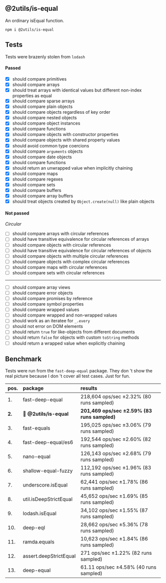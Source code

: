 ## @2utils/is-equal

An ordinary isEqual function.

```
npm i @2utils/is-equal
```

## Tests

Tests were brazenly stolen from `lodash`

#### Passed

- [x] should compare primitives
- [x] should compare arrays
- [x] should treat arrays with identical values but different non-index properties as equal
- [x] should compare sparse arrays
- [x] should compare plain objects
- [x] should compare objects regardless of key order
- [x] should compare nested objects
- [x] should compare object instances
- [x] should compare functions
- [x] should compare objects with constructor properties
- [x] should compare objects with shared property values
- [x] should avoid common type coercions
- [x] should compare `arguments` objects
- [x] should compare date objects
- [x] should compare functions
- [x] should return an unwrapped value when implicitly chaining
- [x] should compare maps
- [x] should compare regexes
- [x] should compare sets
- [x] should compare buffers
- [x] should compare array buffers
- [x] should treat objects created by `Object.create(null)` like plain objects

#### Not passed

*Circular*
- [ ] should compare arrays with circular references
- [ ] should have transitive equivalence for circular references of arrays
- [ ] should compare objects with circular references
- [ ] should have transitive equivalence for circular references of objects
- [ ] should compare objects with multiple circular references
- [ ] should compare objects with complex circular references
- [ ] should compare maps with circular references
- [ ] should compare sets with circular references

---
- [ ] should compare array views
- [ ] should compare error objects
- [ ] should compare promises by reference
- [ ] should compare symbol properties
- [ ] should compare wrapped values
- [ ] should compare wrapped and non-wrapped values
- [ ] should work as an iteratee for `_.every`
- [ ] should not error on DOM elements
- [ ] should return `true` for like-objects from different documents
- [ ] should return `false` for objects with custom `toString` methods
- [ ] should return a wrapped value when explicitly chaining

## Benchmark

Tests were run from the `fast-deep-equal` package. They don 't show the real picture because I don 't cover all test cases. Just for fun.

| pos.   | package                 | results                                     |
| :----- | :---------------------- | :------------------------------------------ |
| 1.     | fast-deep-equal         | 218,604 ops/sec ±2.32% (80 runs sampled)    |
| **2.** | 🐢 **@2utils/is-equal** | **201,469 ops/sec ±2.59% (83 runs sampled)** |
| 3.     | fast-equals             | 195,025 ops/sec ±3.06% (79 runs sampled)    |
| 4.     | fast-deep-equal/es6     | 192,544 ops/sec ±2.60% (82 runs sampled)    |
| 5.     | nano-equal              | 126,143 ops/sec ±2.68% (79 runs sampled)    |
| 6.     | shallow-equal-fuzzy     | 112,192 ops/sec ±1.96% (83 runs sampled)    |
| 7.     | underscore.isEqual      | 62,441 ops/sec ±1.78% (86 runs sampled)     |
| 8.     | util.isDeepStrictEqual  | 45,652 ops/sec ±1.69% (85 runs sampled)     |
| 9.    | lodash.isEqual          | 34,102 ops/sec ±1.55% (87 runs sampled)    |
| 10.     | deep-eql                | 28,662 ops/sec ±5.36% (78 runs sampled)     |
| 11.    | ramda.equals            | 10,623 ops/sec ±1.84% (86 runs sampled)      |
| 12.    | assert.deepStrictEqual  | 271 ops/sec ±1.22% (82 runs sampled)        |
| 13.    | deep-equal              | 61.11 ops/sec ±4.58% (40 runs sampled)      |
